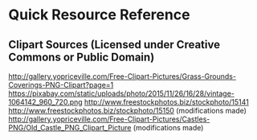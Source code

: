 # Quick Resource Reference

## Clipart Sources (Licensed under Creative Commons or Public Domain)
http://gallery.yopriceville.com/Free-Clipart-Pictures/Grass-Grounds-Coverings-PNG-Clipart?page=1
https://pixabay.com/static/uploads/photo/2015/11/26/16/28/vintage-1064142_960_720.png
http://www.freestockphotos.biz/stockphoto/15141
http://www.freestockphotos.biz/stockphoto/15150 (modifications made)
http://gallery.yopriceville.com/Free-Clipart-Pictures/Castles-PNG/Old_Castle_PNG_Clipart_Picture (modifications made)
